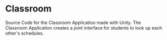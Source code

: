 # Classroom

Source Code for the Classroom Application made with Unity. The Classroom Application creates a joint interface for
students to look up each other's schedules.
